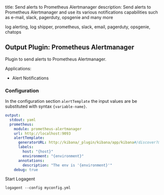 title: Send alerts to Prometheus Alertmanager
description: Send alerts to Prometheus Alertmanager and use its various notifications capabilities such as e-mail, slack, pagerduty, opsgenie and many more

log alerting, log shipper, prometheus, slack, email, pagerduty, opsgenie, chatops

## Output Plugin: Prometheus Alertmanager

Plugin to send alerts to Prometheus Alertmanager.

Applications: 
- Alert Notifications


### Configuration

In the configuration section `alertTemplate` the input values are be substituted with syntax `{variable-name}`.

```yaml
output:
  stdout: yaml 
  prometheus:
    module: prometheus-alertmanager
    url: http://localhost:9093
    alertTemplate:
      generatorURL: http://kibana/_plugin/kibana/app/kibana#/discover?&_a=(query:(language:lucene,query:'*{host}*'))
      labels:
        host: "{host}"
        environment: "{environment}"
      annotations:
        description: "The env is '{environment}'"
    debug: true
```

Start Logagent

```
logagent --config myconfig.yml
```
